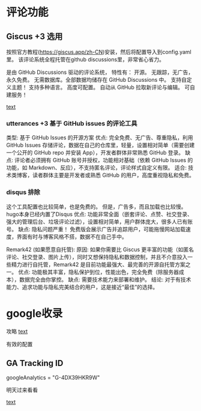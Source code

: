 
# 评论功能

## Giscus +3 选用

按照官方教程(https://giscus.app/zh-CN)安装，然后将配置导入到config.yaml里。
该评论系统全程托管在github discussions里，非常省心省力。

是由 GitHub Discussions 驱动的评论系统，
特性有：
开源。
无跟踪，无广告，永久免费。
无需数据库。全部数据均储存在 GitHub Discussions 中。
支持自定义主题！
支持多种语言。
高度可配置。
自动从 GitHub 拉取新评论与编辑。
可自建服务！

[text](https://www.lixueduan.com/posts/blog/02-add-giscus-comment/)

### utterances +3  基于 GitHub issues 的评论工具
类型: 基于 GitHub Issues 的开源方案
优点: 完全免费、无广告、尊重隐私，利用 GitHub Issues 存储评论，数据在自己的仓库里，轻量，设置相对简单（需要创建一个公开的 GitHub repo 并安装 App），开发者群体非常熟悉 GitHub 登录。
缺点: 评论者必须拥有 GitHub 账号并授权，功能相对基础（依赖 GitHub Issues 的功能，如 Markdown、反应），不支持匿名评论，评论样式自定义有限。
适合: 技术类博客，读者群体主要是开发者或熟悉 GitHub 的用户，高度重视隐私和免费。


### disqus 排除
这个工具配置也比较简单，也是免费的。
但是，广告多，而且加载也比较慢。
hugo本身已经内置了Disqus
优点: 功能非常全面（嵌套评论、点赞、社交登录、强大的管理后台、垃圾评论过滤），设置相对简单，用户群体庞大，很多人已有账号。
缺点: 隐私问题严重！ 免费版会展示广告并追踪用户，可能拖慢网站加载速度，界面有时与博客风格不搭，数据不在自己手中。


Remark42 (如果愿意自托管):
原因: 如果你需要比 Giscus 更丰富的功能（如匿名评论、社交登录、图片上传），同时又想保持隐私和数据控制，并且不介意投入一些精力进行自托管，Remark42 是目前功能最强大、最完善的开源自托管方案之一。
优点: 功能极其丰富，隐私保护到位，性能出色，完全免费（除服务器成本），数据完全由你掌控。
缺点: 需要技术能力来部署和维护。
结论: 对于有技术能力、追求功能与隐私完美结合的用户，这是接近“最佳”的选择。



# google收录

攻略 [text](https://blog.sugarin.net/p/google%E6%94%B6%E5%BD%95/)

有效的配置

## GA Tracking ID

googleAnalytics = "G-4DX39HKR9W"

明天过来看看 

[text](https://search.google.com/search-console?resource_id=https%3A%2F%2Fknowckx.zone.id%2F&hl=zh-CN)